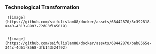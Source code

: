 ### Technological Transformation

     ![image](https://github.com/saifulislam88/docker/assets/68442870/3c392818-aa43-4313-8893-72d83f1a5019)
        
        
     ![image](https://github.com/saifulislam88/docker/assets/68442870/bab8565e-344c-4d61-8568-dfb143524f92)

